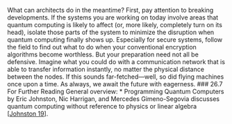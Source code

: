 What can architects do in the meantime? First, pay attention to breaking developments. If the systems you are working on today involve areas that quantum computing is likely to affect (or, more likely, completely turn on its head), isolate those parts of the system to minimize the disruption when quantum computing finally shows up. Especially for secure systems, follow the field to find out what to do when your conventional encryption algorithms become worthless. But your preparation need not all be defensive. Imagine what you could do with a communication network that is able to transfer information instantly, no matter the physical distance between the nodes. If this sounds far-fetched—well, so did flying machines once upon a time. As always, we await the future with eagerness. ### 26.7 For Further Reading General overview: *  Programming Quantum Computers by Eric Johnston, Nic Harrigan, and Mercedes Gimeno-Segovia discusses quantum computing without reference to physics or linear algebra [[Johnston 19](ref01.xhtml#ref_131)].